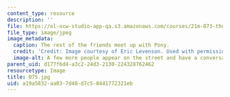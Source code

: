 ```yaml
---
content_type: resource
description: ''
file: https://ol-ocw-studio-app-qa.s3.amazonaws.com/courses/21m-873-theater-arts-topics-suburbia-january-iap-2008/a19a5832aa037d40d7c58441772321eb_075.jpg
file_type: image/jpeg
image_metadata:
  caption: The rest of the friends meet up with Pony.
  credit: 'Credit: Image courtesy of Eric Levenson. Used with permission.'
  image-alt: A few more people appear on the street and have a conversation
parent_uid: d177f6d4-a3c2-24d3-2130-224328762462
resourcetype: Image
title: 075.jpg
uid: a19a5832-aa03-7d40-d7c5-8441772321eb
---
```

